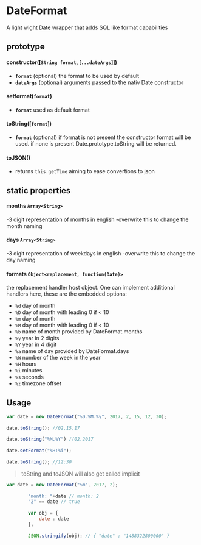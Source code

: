 # DateFormat

A light wight [Date](https://developer.mozilla.org/en-US/docs/Web/JavaScript/Reference/Global_Objects/Date) wrapper that adds SQL like format capabilities


## prototype

#### constructor([`String format`, [`...dateArgs`]])

- **`format`** (optional) the format to be used by default
- **`dateArgs`** (optional) arguments passed to the nativ Date constructor

#### setformat(`format`)
  
- **`format`** used as default format
		
#### toString([`format`])
- **`format`** (optional) if format is not present the constructor format will be used. if none is present Date.prototype.toString will be returned.
   
#### toJSON()
- returns `this.getTime` aiming to ease convertions to json
		
## static properties
#### months `Array<String>`
-3 digit representation of months in english 
-overwrite this to change the month naming
		
#### days `Array<String>`
-3 digit representation of weekdays in english
-overwrite this to change the day naming

#### formats `Object<replacement, function(Date)>`
the replacement handler host object. One can implement additional handlers here, these are the embedded options:

- `%d` day of month
- `%D` day of month with leading 0 if < 10
- `%m` day of month
- `%M` day of month with leading 0 if < 10
- `%b` name of month provided by DateFormat.months
- `%y` year in 2 digits
- `%Y` year in 4 digit 
- `%a` name of day provided by DateFormat.days
- `%W` number of the week in the year
- `%H` hours
- `%i` minutes
- `%s` seconds
- `%z` timezone offset
		
## Usage

```javascript
var date = new DateFormat("%D.%M.%y", 2017, 2, 15, 12, 30);
		
date.toString(); //02.15.17
		
date.toString("%M.%Y") //02.2017
		
date.setFormat("%H:%i");
		
date.toString(); //12:30
```

> toString and toJSON will also get called implicit

```javascript
var date = new DateFormat("%m", 2017, 2);
		
		"month: "+date // month: 2
		"2" == date // true
		
		var obj = {
			date : date
		};
		
		JSON.stringify(obj); // { "date" : "1488322800000" }
```
